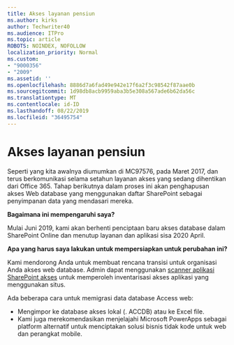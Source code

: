 ```yaml
---
title: Akses layanan pensiun
ms.author: kirks
author: Techwriter40
ms.audience: ITPro
ms.topic: article
ROBOTS: NOINDEX, NOFOLLOW
localization_priority: Normal
ms.custom:
- "9000356"
- "2009"
ms.assetid: ''
ms.openlocfilehash: 8886d7a6fad49e942e17f6a2f3c98542f87aae0b
ms.sourcegitcommit: 1d98db8acb9959aba3b5e308a567ade6b62da56c
ms.translationtype: MT
ms.contentlocale: id-ID
ms.lasthandoff: 08/22/2019
ms.locfileid: "36495754"
---
```

# <a name="access-services-retirement"></a>Akses layanan pensiun

Seperti yang kita awalnya diumumkan di MC97576, pada Maret 2017, dan terus berkomunikasi selama setahun layanan akses yang sedang dihentikan dari Office 365. Tahap berikutnya dalam proses ini akan penghapusan akses Web database yang menggunakan daftar SharePoint sebagai penyimpanan data yang mendasari mereka.

**Bagaimana ini mempengaruhi saya?**

Mulai Juni 2019, kami akan berhenti penciptaan baru akses database dalam SharePoint Online dan menutup layanan dan aplikasi sisa 2020 April.

**Apa yang harus saya lakukan untuk mempersiapkan untuk perubahan ini?**

Kami mendorong Anda untuk membuat rencana transisi untuk organisasi Anda akses web database. Admin dapat menggunakan [scanner aplikasi SharePoint akses](https://github.com/SharePoint/PnP-Tools/tree/master/Solutions/SharePoint.AccessApp.Scanner) untuk memperoleh inventarisasi akses aplikasi yang menggunakan situs.

Ada beberapa cara untuk memigrasi data database Access web:

- Mengimpor ke database akses lokal (. ACCDB) atau ke Excel file.
- Kami juga merekomendasikan menjelajahi Microsoft PowerApps sebagai platform alternatif untuk menciptakan solusi bisnis tidak kode untuk web dan perangkat mobile.